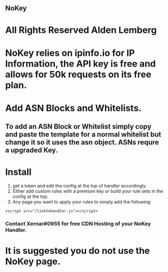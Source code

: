 
## NoKey
# All Rights Reserved Alden Lemberg

# NoKey relies on ipinfo.io for IP Information, the API key is free and allows for 50k requests on its free plan.

# Add ASN Blocks and Whitelists.
## To add an ASN Block or Whitelist simply copy and paste the template for a normal whitelist but change it so it uses the asn object. ASNs requre a upgraded Key.

# Install

1. get a token and edit the config at the top of handler accordingly.
2. Either add custom rules with a premium key or build your rule sets in the config at the top.
3. Any page you want to apply your rules to simply add the following:

```<script src="/linktohandler.js"></script>```

### Contact Xernar#0955 for free CDN Hosting of your NoKey Handler.

# It is suggested you do not use the NoKey page.
